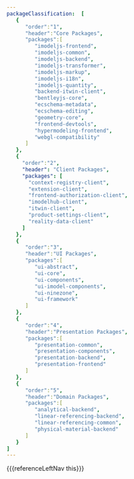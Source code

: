 ```yaml
---
packageClassification:  [
   {
      "order":"1",
      "header":"Core Packages",
      "packages":[
         "imodeljs-frontend",
         "imodeljs-common",
         "imodeljs-backend",
         "imodeljs-transformer",
         "imodeljs-markup",
         "imodeljs-i18n",
         "imodeljs-quantity",
         "backend-itwin-client",
         "bentleyjs-core",
         "ecschema-metadata",
         "ecschema-editing",
         "geometry-core",
         "frontend-devtools",
         "hypermodeling-frontend",
         "webgl-compatibility"
      ]
   },
   {
     "order":"2",
     "header": "Client Packages",
     "packages": [
       "context-registry-client",
       "extension-client",
       "frontend-authorization-client",
       "imodelhub-client",
       "itwin-client",
       "product-settings-client",
       "reality-data-client"
     ]
   },
   {
      "order":"3",
      "header":"UI Packages",
      "packages":[
         "ui-abstract",
         "ui-core",
         "ui-components",
         "ui-imodel-components",
         "ui-ninezone",
         "ui-framework"
      ]
   },
   {
      "order":"4",
      "header":"Presentation Packages",
      "packages":[
         "presentation-common",
         "presentation-components",
         "presentation-backend",
         "presentation-frontend"
      ]
   },
   {
      "order":"5",
      "header":"Domain Packages",
      "packages":[
         "analytical-backend",
         "linear-referencing-backend",
         "linear-referencing-common",
         "physical-material-backend"
      ]
   }
]
---
```


<div>
    {{{referenceLeftNav this}}}
</div>
